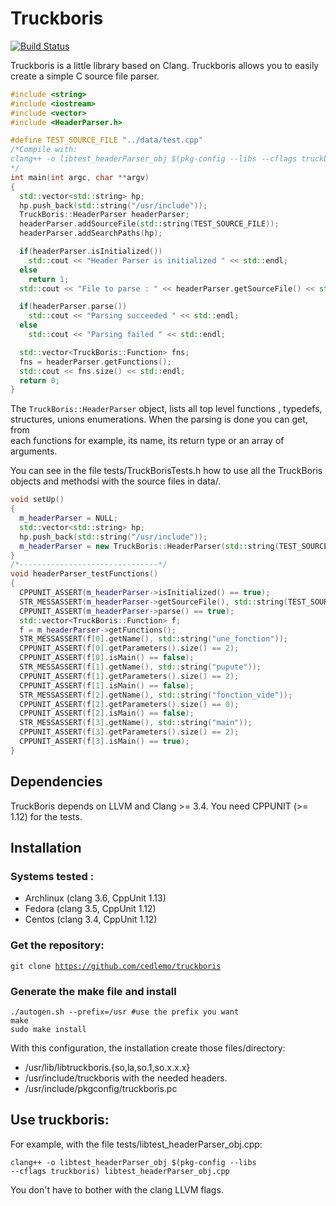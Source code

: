 # Truckboris

[![Build Status](https://travis-ci.org/cedlemo/truckboris.svg?branch=master)](https://travis-ci.org/cedlemo/truckboris)

Truckboris is a little library based on Clang. Truckboris allows you to easily 
create a simple C source file parser. 

```c++
#include <string>
#include <iostream>
#include <vector>
#include <HeaderParser.h>

#define TEST_SOURCE_FILE "../data/test.cpp"
/*Compile with:
clang++ -o libtest_headerParser_obj $(pkg-config --libs --cflags truckboris) libtest_headerParser_obj.cpp
*/
int main(int argc, char **argv)
{
  std::vector<std::string> hp;
  hp.push_back(std::string("/usr/include"));
  TruckBoris::HeaderParser headerParser;
  headerParser.addSourceFile(std::string(TEST_SOURCE_FILE));
  headerParser.addSearchPaths(hp);

  if(headerParser.isInitialized())
    std::cout << "Header Parser is initialized " << std::endl;
  else
    return 1;
  std::cout << "File to parse : " << headerParser.getSourceFile() << std::endl;

  if(headerParser.parse())
    std::cout << "Parsing succeeded " << std::endl;
  else
    std::cout << "Parsing failed " << std::endl;

  std::vector<TruckBoris::Function> fns;
  fns = headerParser.getFunctions();
  std::cout << fns.size() << std::endl;
  return 0;
}
```

The <code>TruckBoris::HeaderParser</code> object, lists all top level functions , typedefs,
structures, unions enumerations. When the parsing is done you can get, from  
each functions for example, its name, its return type or an array of arguments.

You can see in the file tests/TruckBorisTests.h how to use all the TruckBoris objects
and methodsi with the source files in data/.

```c++
void setUp()
{
  m_headerParser = NULL;
  std::vector<std::string> hp;
  hp.push_back(std::string("/usr/include"));
  m_headerParser = new TruckBoris::HeaderParser(std::string(TEST_SOURCE_FILE),hp);
}
/*-------------------------------*/
void headerParser_testFunctions()
{
  CPPUNIT_ASSERT(m_headerParser->isInitialized() == true);
  STR_MESSASSERT(m_headerParser->getSourceFile(), std::string(TEST_SOURCE_FILE) );
  CPPUNIT_ASSERT(m_headerParser->parse() == true);
  std::vector<TruckBoris::Function> f;
  f = m_headerParser->getFunctions();
  STR_MESSASSERT(f[0].getName(), std::string("une_fonction"));
  CPPUNIT_ASSERT(f[0].getParameters().size() == 2);
  CPPUNIT_ASSERT(f[0].isMain() == false);
  STR_MESSASSERT(f[1].getName(), std::string("pupute"));
  CPPUNIT_ASSERT(f[1].getParameters().size() == 2);
  CPPUNIT_ASSERT(f[1].isMain() == false);
  STR_MESSASSERT(f[2].getName(), std::string("fonction_vide"));
  CPPUNIT_ASSERT(f[2].getParameters().size() == 0);
  CPPUNIT_ASSERT(f[2].isMain() == false);
  STR_MESSASSERT(f[3].getName(), std::string("main"));
  CPPUNIT_ASSERT(f[3].getParameters().size() == 2);
  CPPUNIT_ASSERT(f[3].isMain() == true);
}
```

## Dependencies

TruckBoris depends on LLVM and Clang >= 3.4. You need CPPUNIT (>= 1.12) for the tests.

## Installation

### Systems tested : 
*    Archlinux (clang 3.6, CppUnit 1.13)
*    Fedora    (clang 3.5, CppUnit 1.12)
*    Centos    (clang 3.4, CppUnit 1.12)

### Get the repository:
<code>git clone https://github.com/cedlemo/truckboris</code>

### Generate the make file and install

    ./autogen.sh --prefix=/usr #use the prefix you want
    make 
    sudo make install

With this configuration, the installation create those files/directory:
*    /usr/lib/libtruckboris.{so,la,so.1,so.x.x.x}
*    /usr/include/truckboris with the needed headers.
*    /usr/include/pkgconfig/truckboris.pc

## Use truckboris:
For example, with the file tests/libtest_headerParser_obj.cpp:

<code>clang++ -o libtest_headerParser_obj $(pkg-config --libs --cflags truckboris) libtest_headerParser_obj.cpp</code>

You don't have to bother with the clang LLVM flags.

